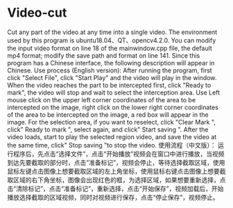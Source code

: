 # Video-cut
Cut any part of the video at any time into a single video.
The environment used by this program is ubuntu18.04、QT、opencv4.2.0.
You can modify the input video format on line 18 of the mainwindow.cpp file, the default mp4 format; modify the save path and format on line 141.
Since this program has a Chinese interface, the following description will appear in Chinese.
Use process (English version):
After running the program, first click "Select File", click "Start Play" and the video will play in the window. When the video reaches the part to be intercepted first, click "Ready to mark", the video will stop and wait to select the interception area. Use Left mouse click on the upper left corner coordinates of the area to be intercepted on the image, right click on the lower right corner coordinates of the area to be intercepted on the image, a red box will appear in the image. For the selection area, if you want to reselect, click "Clear Mark ", click" Ready to mark ", select again, and click" Start saving ". After the video loads, start to play the selected region video, and save the video at the same time, click" Stop saving "to stop the video.
使用流程（中文版）：
运行程序后，先点击“选择文件”，点击“开始播放”视频会在窗口中进行播放，当视频到达先要截取的部分时，点击“准备标记”，视频会停止，等待选择截取区域，使用鼠标左键点击图像上想要截取区域的左上角坐标，使用鼠标右键点击图像上想要截取区域的右下角坐标，图像会出现红色的框，为选择区域，如果想要重新选择，点击“清除标记”，点击“准备标记”，重新选择，点击“开始保存”，视频加载后，开始播放选择截取的区域视频，同时对视频进行保存，点击“停止保存”，视频停止。
